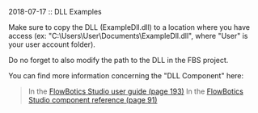 2018-07-17 :: DLL Examples

Make sure to copy the DLL (ExampleDll.dll) to a location where you have access
(ex: "C:\Users\User\Documents\ExampleDll.dll", where "User" is your user account folder).

Do no forget to also modify the path to the DLL in the FBS project.

You can find more information concerning the "DLL Component" here:
> In the [FlowBotics Studio user guide (page 193)](http://flowbotics.com/manuals/flowbotics-studio-user-guide.pdf#page=193)
> In the [FlowBotics Studio component reference (page 91)](http://flowbotics.com/manuals/flowbotics-studio-component-reference.pdf#page=91)
